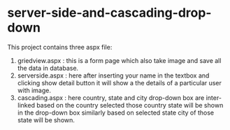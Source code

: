 # server-side-and-cascading-drop-down
This project contains three aspx file:
1) griedview.aspx : this is a form page which also take image and save all the data in database.
2) serverside.aspx : here after inserting your name in the textbox and clicking show detail button it will show a
the details of a particular user with image.
3) cascading.aspx : here country, state and city drop-down box are inter-linked based on the country selected those country state will be shown in 
the drop-down box similarly based on selected state city of those state will be shown.
